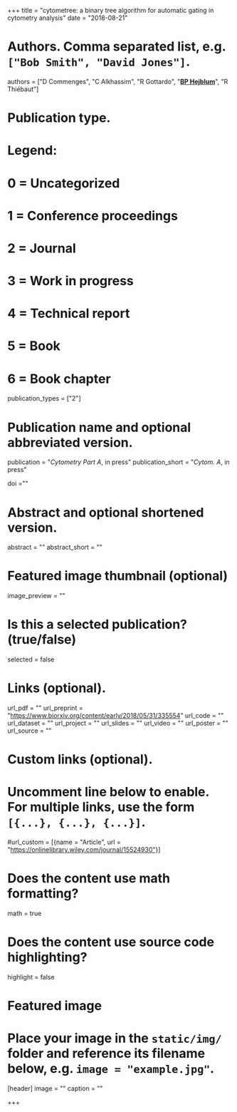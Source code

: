 +++
title = "cytometree: a binary tree algorithm for automatic gating in cytometry analysis"
date = "2018-08-21"



# Authors. Comma separated list, e.g. `["Bob Smith", "David Jones"]`.
authors = ["D Commenges", "C Alkhassim", "R Gottardo", "<u>**BP Hejblum**</u>", "R Thiébaut"]
# Publication type.
# Legend:
# 0 = Uncategorized
# 1 = Conference proceedings
# 2 = Journal
# 3 = Work in progress
# 4 = Technical report
# 5 = Book
# 6 = Book chapter
publication_types = ["2"]

# Publication name and optional abbreviated version.
publication = "*Cytometry Part A*, in press"
publication_short = "*Cytom. A*, in press"

doi =""

# Abstract and optional shortened version.
abstract = ""
abstract_short = ""

# Featured image thumbnail (optional)
image_preview = ""

# Is this a selected publication? (true/false)
selected = false

# Links (optional).
url_pdf = ""
url_preprint = "https://www.biorxiv.org/content/early/2018/05/31/335554"
url_code = ""
url_dataset = ""
url_project = ""
url_slides = ""
url_video = ""
url_poster = ""
url_source = ""

# Custom links (optional).
# Uncomment line below to enable. For multiple links, use the form `[{...}, {...}, {...}]`.
#url_custom = [{name = "Article", url = "https://onlinelibrary.wiley.com/journal/15524930"}]

# Does the content use math formatting?
math = true

# Does the content use source code highlighting?
highlight = false

# Featured image
# Place your image in the `static/img/` folder and reference its filename below, e.g. `image = "example.jpg"`.
[header]
image = ""
caption = ""

+++
